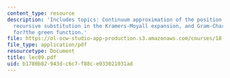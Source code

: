 ```yaml
---
content_type: resource
description: 'Includes topics: Continuum approximation of the position of?a?random?walk,
  recursive substitution in the Kramers-Moyall expansion, and Gram-Charlier expansion
  for?the green function.'
file: https://ol-ocw-studio-app-production.s3.amazonaws.com/courses/18-366-random-walks-and-diffusion-fall-2006/b1780b82943dc6c7f88ce033021031ad_lec09.pdf
file_type: application/pdf
resourcetype: Document
title: lec09.pdf
uid: b1780b82-943d-c6c7-f88c-e033021031ad
---
```

